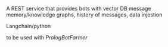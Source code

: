 A REST service that provides bots with vector DB message memory/knowledge graphs, history of messages, data injestion

Langchain/python


to be used with *PrologBotFarmer*
